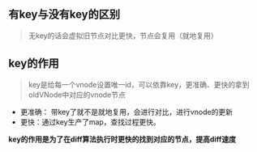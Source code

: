## 有key与没有key的区别
> 无key的话会虚拟旧节点对比更快，节点会复用（就地复用）

## key的作用
> key是给每一个vnode设置唯一id，可以依靠key，更准确、更快的拿到oldVNode中对应的vnode节点

* 更准确： 带key了就不是就地复用，会进行对比，进行vnode的更新
* 更快：通过key生产了map，查找过程更快。

**key的作用是为了在diff算法执行时更快的找到对应的节点，提高diff速度**